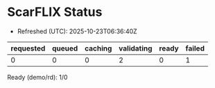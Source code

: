 ﻿# ScarFLIX Status

* Refreshed (UTC): 2025-10-23T06:36:40Z

| requested | queued | caching | validating | ready | failed |
|-----------|--------|---------|------------|-------|--------|
| 0 | 0 | 0 | 2 | 0 | 1 |

Ready (demo/rd): 1/0
